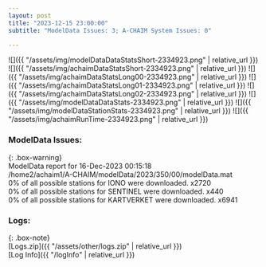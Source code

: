 ```yaml
---
layout: post
title: "2023-12-15 23:00:00"
subtitle: "ModelData Issues: 3; A-CHAIM System Issues: 0"

---
```


![]({{ "/assets/img/modelDataDataStatsShort-2334923.png" | relative_url }})
![]({{ "/assets/img/achaimDataStatsShort-2334923.png" | relative_url }})
![]({{ "/assets/img/achaimDataStatsLong00-2334923.png" | relative_url }})
![]({{ "/assets/img/achaimDataStatsLong01-2334923.png" | relative_url }})
![]({{ "/assets/img/achaimDataStatsLong02-2334923.png" | relative_url }})
![]({{ "/assets/img/modelDataDataStats-2334923.png" | relative_url }})
![]({{ "/assets/img/modelDataStationStats-2334923.png" | relative_url }})
![]({{ "/assets/img/achaimRunTime-2334923.png" | relative_url }})


### ModelData Issues:  
  
{: .box-warning}  
 ModelData report for 16-Dec-2023 00:15:18   
 /home2/achaim1/A-CHAIM/modelData/2023/350/00/modelData.mat   
 0% of all possible stations for IONO were downloaded. x2720   
 0% of all possible stations for SENTINEL were downloaded. x440   
 0% of all possible stations for KARTVERKET were downloaded. x6941   
  


### Logs:  
  
{: .box-note}  
[Logs.zip]({{ "/assets/other/logs.zip" | relative_url }})  
[Log Info]({{ "/logInfo" | relative_url }})  
